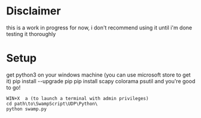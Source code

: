 # Disclaimer
this is a work in progress for now, i don't recommend using it until i'm done testing it thoroughly

# Setup 
get python3 on your windows machine (you can use microsoft store to get it)
pip install --upgrade pip
pip install scapy colorama psutil
and you're good to go!

```
WIN+X  a (to launch a terminal with admin privileges)
cd path\to\SwampScript\UDP\Python\
python swamp.py
```